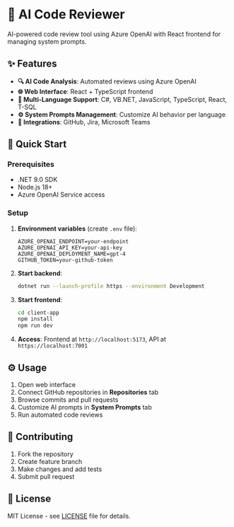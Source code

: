 # 🤖 AI Code Reviewer

AI-powered code review tool using Azure OpenAI with React frontend for managing system prompts.

## ✨ Features

- **🔍 AI Code Analysis**: Automated reviews using Azure OpenAI
- **🌐 Web Interface**: React + TypeScript frontend
- **🎯 Multi-Language Support**: C#, VB.NET, JavaScript, TypeScript, React, T-SQL
- **⚙️ System Prompts Management**: Customize AI behavior per language
- **🔗 Integrations**: GitHub, Jira, Microsoft Teams

## 🚀 Quick Start

### Prerequisites

- .NET 9.0 SDK
- Node.js 18+
- Azure OpenAI Service access

### Setup

1. **Environment variables** (create `.env` file):

   ```env
   AZURE_OPENAI_ENDPOINT=your-endpoint
   AZURE_OPENAI_API_KEY=your-api-key
   AZURE_OPENAI_DEPLOYMENT_NAME=gpt-4
   GITHUB_TOKEN=your-github-token
   ```

2. **Start backend**:

   ```bash
   dotnet run --launch-profile https --environment Development
   ```

3. **Start frontend**:

   ```bash
   cd client-app
   npm install
   npm run dev
   ```

4. **Access**: Frontend at `http://localhost:5173`, API at `https://localhost:7001`

## ⚙️ Usage

1. Open web interface
2. Connect GitHub repositories in **Repositories** tab
3. Browse commits and pull requests
4. Customize AI prompts in **System Prompts** tab
5. Run automated code reviews

## 🤝 Contributing

1. Fork the repository
2. Create feature branch
3. Make changes and add tests
4. Submit pull request

## 📄 License

MIT License - see [LICENSE](LICENSE) file for details.
